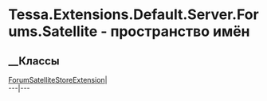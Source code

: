 # Tessa.Extensions.Default.Server.Forums.Satellite - пространство имён
## __Классы
[ForumSatelliteStoreExtension](T_Tessa_Extensions_Default_Server_Forums_Satellite_ForumSatelliteStoreExtension.htm)|  
---|---
